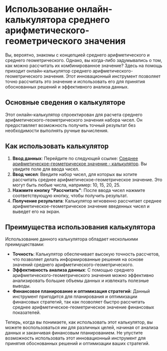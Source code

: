 Использование онлайн-калькулятора среднего арифметического-геометрического значения
===================================================================================

Вы, вероятно, знакомы с концепцией среднего арифметического и среднего геометрического. Однако, вы когда-либо задумывались о том, как можно рассчитать их комбинированное значение? Здесь на помощь приходит онлайн-калькулятор среднего арифметического-геометрического значения. Этот инновационный инструмент позволяет точно рассчитать это значение и использовать его для принятия обоснованных решений и эффективного анализа данных.

Основные сведения о калькуляторе
--------------------------------

Этот онлайн-калькулятор спроектирован для расчета среднего арифметического-геометрического значения набора чисел. Он предоставляет возможность получить точный результат без необходимости выполнять ручные вычисления.

Как использовать калькулятор
----------------------------

1. **Ввод данных**: Перейдите по следующей ссылке: [Среднее арифметическое-геометрическое значение - калькулятор](https://www.onlinecalculatorsfree.com/ru/math/arithmetic-geometric-mean-calculator.html). Вы увидите поле для ввода чисел.
2. **Ввод чисел**: Введите набор чисел, для которых вы хотите рассчитать среднее арифметическое-геометрическое значение. Это могут быть любые числа, например: 10, 15, 20, 25.
3. **Нажмите кнопку "Рассчитать"**: После ввода чисел нажмите соответствующую кнопку, чтобы получить результат.
4. **Получение результата**: Калькулятор мгновенно рассчитает среднее арифметическое-геометрическое значение введенных чисел и выведет его на экран.

Преимущества использования калькулятора
---------------------------------------

Использование данного калькулятора обладает несколькими преимуществами:

- **Точность**: Калькулятор обеспечивает высокую точность рассчетов, что позволяет делать информированные решения на основе значений среднего арифметического-геометрического.
- **Эффективность анализа данных**: С помощью среднего арифметического-геометрического значения можно эффективно анализировать большие объемы данных и извлекать полезные выводы.
- **Финансовое планирование и оптимизация стратегий**: Данный инструмент пригодится для планирования и оптимизации финансовых стратегий, так как позволяет быстро рассчитать среднее арифметическое-геометрическое значение финансовых показателей.

Теперь, когда вы понимаете, как использовать этот калькулятор, вы можете воспользоваться им для различных целей, начиная от анализа данных и заканчивая финансовым планированием. Не упустите возможность использовать этот инновационный инструмент для принятия обоснованных решений и оптимизации ваших стратегий.